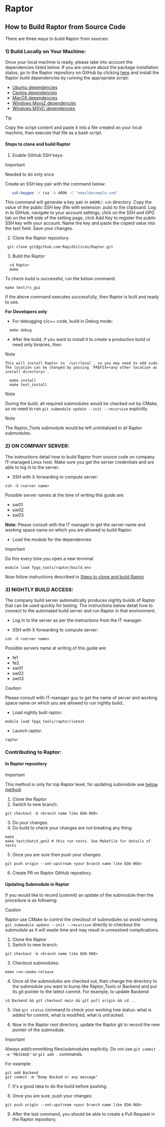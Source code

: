 # Raptor

## How to Build Raptor from Source Code

There are three ways to build Raptor from sources:

### 1) Build Locally on Your Machine:

Once your local machine is ready, please take into account the dependencies listed below. If you are unsure about the package installation status, go to the Raptor repository on GitHub by clicking [here](https://github.com/RapidSilicon/Raptor/) and install the Raptor build dependencies by running the appropriate script:

- [Ubuntu dependencies](https://github.com/RapidSilicon/Raptor/blob/main/.github/workflows/install_ubuntu_dependencies_build.sh)
- [Centos dependencies](https://github.com/RapidSilicon/Raptor/blob/main/.github/workflows/install_centos_dependencies_build.sh)
- [MacOS dependencies](https://github.com/RapidSilicon/Raptor/blob/main/.github/workflows/install_macos_dependencies_build.sh)
- [Windows Msys2 dependencies](https://github.com/RapidSilicon/Raptor/blob/main/.github/workflows/main.yml)
- [Windows MSVC dependencies](https://github.com/RapidSilicon/Raptor/blob/main/.github/workflows/main.yml)

> [!TIP]
> Copy the script content and paste it into a file created on your local machine, then execute that file as a bash script.

<h4 id="step-to-build-raptor">
Steps to clone and build Raptor
</h4>

1. Enable GitHub SSH keys: 

> [!IMPORTANT]
> Needed to do only once

   Create an SSH key pair with the command below:

```bash
   ssh-keygen -t rsa -b 4096 -C "email@example.com"
```
This command will generate a key pair in `$HOME/.ssh` directory. Copy the value of the public SSH key (file with extension .pub) to the clipboard.
Log in to GitHub, navigate to your account settings, click on the SSH and GPG tab on the left side of the setting page, click Add Key to register the public SSH key with your account. Name the key and paste the copied value into the text field. Save your changes.

2. Clone the Raptor repository.

```
 git clone git@github.com:RapidSilicon/Raptor.git
```

3. Build the Raptor

```
  cd Raptor
  make
```
To check build is successful, run the below command:

```
make test/rs_gui
```
If the above command executes successfully, then Raptor is built and ready to use. 

**For Developers only**

* For debugging c/c++ code, build in Debug mode:

```  
  make debug
```

* After the build, if you want to install it to create a production build or need only binaries, then

> [!NOTE]
>     This will install Raptor in `/usr/local`, so you may need to add sudo. The location can be changed by passing `PREFIX=<any other location as install directory>`.

```
  make install 
  make test_install
```

> [!NOTE]
> During the build, all required submodules would be checked out by CMake, so no need to run `git submodule update --init --recursive` explicitly.

> [!NOTE]
> The Raptor_Tools submodule would be left uninitialized in all Raptor submodules.

### 2) ON COMPANY SERVER:

The instructions detail how to build Raptor from source code on company IT-managed Linux host. Make sure you get the server credentials and are able to log in to the server.

* SSH with X forwarding to compute server:
```
ssh -X <server name>
```
Possible server names at the time of writing this guide are:

* sw01
* sw02
* sw03

**Note:** Please consult with the IT manager to get the server name and working space name on which you are allowed to build Raptor.

* Load the module for the dependencies 
> [!IMPORTANT]
> Do this every time you open a new terminal.

```
module load fpga_tools/raptor/build_env
```

Now follow instructions described in [Steps to clone and build Raptor](#step-to-build-raptor)


### 3) NIGHTLY BUILD ACCESS:

The company build server automatically produces nightly builds of Raptor that can be used quickly for testing.  The instructions below detail how to connect to the automated build server and run Raptor in that environment.

* Log in to the server as per the instructions from the IT manager.

* SSH with X forwarding to compute server:
```
ssh -X <server name>
```
Possible servers name at writing of this guide are:

* fe1
* fe2
* sw01
* sw02
* sw03

> [!CAUTION]
> Please consult with IT-manager guy to get the name of server and working space name on which you are allowed to run nightly build..

* Load nightly built raptor:

```
module load fpga_tools/raptor/latest
```

* Launch raptor:
```
raptor
```

### Contributing to Raptor:

#### In Raptor repository

> [!IMPORTANT]
> This method is only for top Raptor level, for updating submodule see [below method](#updating-submodule).

  1. Clone the Raptor
  2. Switch to new branch:

  ```
  git checkout -b <branch name like EDA-968>
  ```
  3. Do your changes. 
  4. Do build to check your changes are not breaking any thing:

  ```
  make
  make test/batch_gen2 # this run tests. See Makefile for details of tests 
  ```

  5. Once you are sure then push your changes:

  ```
  git push origin --set-upstream <your branch name like EDA-968>
  ```

  6. Create PR on Raptor GitHub repository.

<h4 id="updating-submodule">
Updating Submodule in Raptor
</h4>

If you would like to record (commit) an update of the submodule then the procedure is as following:


> [!CAUTION]
> Raptor use CMake to control the checkout of submodules so avoid running `git submodule update --init --recurisve` directly to checkout the submodule as it will waste time and may result in unresolved complications.

  1. Clone the Raptor
  2. Switch to new branch:

  ```
  git checkout -b <branch name like EDA-968>
  ```
  3. Checkout submodules:

  ```
  make run-cmake-release
  ```
  4. Once all the submodules are checked out, then change the directory to the submodule you want to bump like Raptor_Tools or Backend and put its git pointer to the latest commit. For example, to update Backend:

  ```
  cd Backend && git checkout main && git pull origin && cd ..
  ```
  5. Use `git status` command to check your working tree status: what is added for commit, what is modified, what is untracked.

  6. Now in the Raptor root directory, update the Raptor git to record the new pointer of the submodule. 

> [!IMPORTANT]
> Always add/committing files/submodules explicitly. Do not use `git commit . -m "MESSAGE"` or `git add .` commands.

  For example:

  ```
  git add Backend
  git commit -m "Bump Backed or any message"
  ```
  7. It's a good idea to do the build before pushing.

  8. Once you are sure, push your changes:

  ```
  git push origin --set-upstream <your branch name like EDA-968>
  ```

  9. After the last command, you should be able to create a Pull Request in the Raptor repository.


